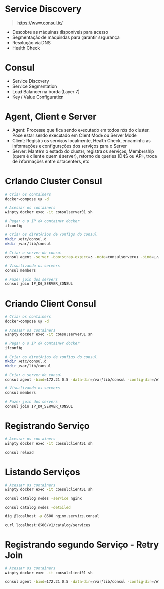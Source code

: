 # Service Discovery

> https://www.consul.io/

- Descobre as máquinas disponíveis para acesso
- Segmentação de máquindas para garantir segurança
- Resolução via DNS
- Health Check

# Consul
- Service Discovery
- Service Segmentation
- Load Balancer na borda (Layer 7)
- Key / Value Configuration

# Agent, Client e Server
- Agent: Processe que fica sendo executado em todos nós do cluster. Pode estar sendo executado em Client Mode ou Server Mode
- Client: Registro os serviços localmente, Health Check, encaminha as informações e configurações dos serviços para o Server
- Server: Mantém o estado do cluster, registra os serviços, Membership (quem é client e quem é server), retorno de queries (DNS ou API),
troca de informações entre datacenters, etc

# Criando Cluster Consul
```bash
# Criar os containers
docker-compose up -d

# Acessar os containers
winpty docker exec -it consulserver01 sh

# Pegar o o IP do container docker
ifconfig

# Criar os diretórios de configs do consul
mkdir /etc/consul.d
mkdir /var/lib/consul

# Criar o server do consul
consul agent -server -bootstrap-expect=3 -node=consulserver01 -bind=172.21.0.4 -data-dir=/var/lib/consul -config-dir=/etc/consul.d

# Visualizando os servers
consul members

# Fazer join dos servers
consul join IP_DO_SERVER_CONSUL
```

# Criando Client Consul
```bash
# Criar os containers
docker-compose up -d

# Acessar os containers
winpty docker exec -it consulserver01 sh

# Pegar o o IP do container docker
ifconfig

# Criar os diretórios de configs do consul
mkdir /etc/consul.d
mkdir /var/lib/consul

# Criar o server do consul
consul agent -bind=172.21.0.5 -data-dir=/var/lib/consul -config-dir=/etc/consul.d

# Visualizando os servers
consul members

# Fazer join dos servers
consul join IP_DO_SERVER_CONSUL
```

# Registrando Serviço
```bash
# Acessar os containers
winpty docker exec -it consulclient01 sh

consul reload
```

# Listando Serviços
```bash
# Acessar os containers
winpty docker exec -it consulclient01 sh

consul catalog nodes -service nginx

consul catalog nodes -detailed

dig @localhost -p 8600 nginx.service.consul

curl localhost:8500/v1/catalog/services
```

# Registrando segundo Serviço - Retry Join
```bash
# Acessar os containers
winpty docker exec -it consulclient01 sh

consul agent -bind=172.21.0.5 -data-dir=/var/lib/consul -config-dir=/etc/consul.d -retry-join=IP_DO_SERVER_CONSUL
```